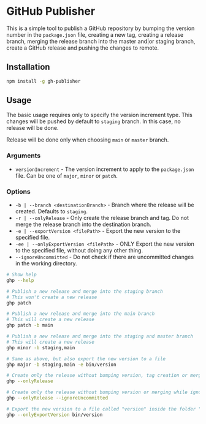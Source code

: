 # GitHub Publisher

This is a simple tool to publish a GitHub repository by bumping the version number in the `package.json` file, creating
a new tag, creating a release branch, merging the release branch into the master and|or staging branch, create a GitHub
release and pushing the changes to remote.

## Installation

```bash
npm install -g gh-publisher
```

## Usage

The basic usage requires only to specify the version increment type. This changes will be pushed by default to `staging`
branch. In this case, no release will be done.

Release will be done only when choosing `main` or `master` branch.

### Arguments

- `versionIncrement` - The version increment to apply to the `package.json` file. Can be one of `major`, `minor`
  or `patch`.

### Options

- `-b | --branch <destinationBranch>` - Branch where the release will be created. Defaults to `staging`.
- `-r | --onlyRelease` - Only create the release branch and tag. Do not merge the release branch into the destination
  branch.
- `-e | --exportVersion <filePath>` - Export the new version to the specified file.
- `-ee | --onlyExportVersion <filePath>` - ONLY Export the new version to the specified file, without doing any other thing.
- `--ignoreUncommitted` - Do not check if there are uncommitted changes in the working directory.

```bash
# Show help
ghp --help

# Publish a new release and merge into the staging branch
# This won't create a new release
ghp patch

# Publish a new release and merge into the main branch
# This will create a new release
ghp patch -b main

# Publish a new release and merge into the staging and master branch
# This will create a new release
ghp minor -b staging,main

# Same as above, but also export the new version to a file
ghp major -b staging,main -e bin/version 

# Create only the release without bumping version, tag creation or merging
ghp --onlyRelease

# Create only the release without bumping version or merging while ignoring uncommitted changes
ghp --onlyRelease --ignoreUncommitted

# Export the new version to a file called "version" inside the folder "bin"
ghp --onlyExportVersion bin/version
```

    
